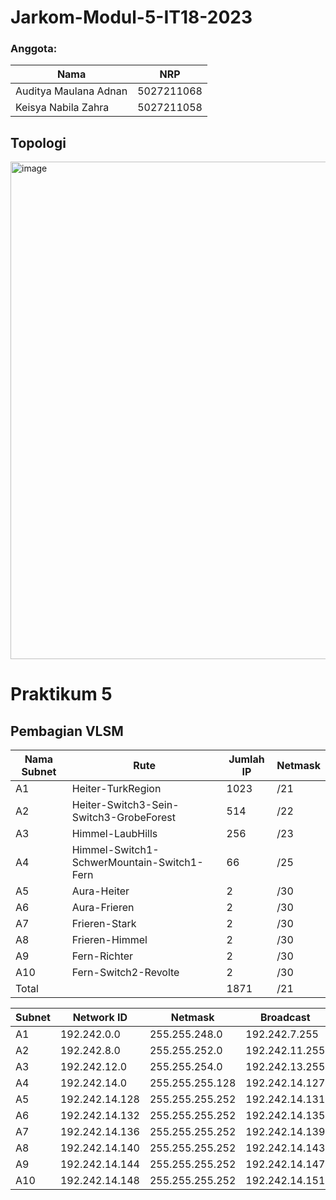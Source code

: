 # Jarkom-Modul-5-IT18-2023

### Anggota: 
Nama | NRP 
--- | --- 
Auditya Maulana Adnan | 5027211068 
Keisya Nabila Zahra | 5027211058

## Topologi 
<img width="796" alt="image" src="https://github.com/aud1tya4dnan/Jarkom-Modul-5-IT18-2023/assets/107627453/49515d98-65f3-4792-b487-32b5425d2641">

# Praktikum 5

## Pembagian VLSM

| Nama Subnet | Rute | Jumlah IP | Netmask |
| --- | --- | --- | --- |
| A1 | Heiter-TurkRegion | 1023 | /21 |
| A2 | Heiter-Switch3-Sein-Switch3-GrobeForest | 514 | /22 |
| A3 | Himmel-LaubHills | 256 | /23 |
| A4 | Himmel-Switch1-SchwerMountain-Switch1-Fern | 66 | /25 |
| A5 | Aura-Heiter | 2 | /30 |
| A6 | Aura-Frieren | 2 | /30 |
| A7 | Frieren-Stark | 2 | /30 |
| A8 | Frieren-Himmel | 2 | /30 |
| A9 | Fern-Richter | 2 | /30 |
| A10 | Fern-Switch2-Revolte | 2 | /30 |
| Total |  | 1871 | /21 |

| Subnet | Network ID | Netmask | Broadcast | First Address | Last Address |
| --- | --- | --- | --- | --- | --- |
| A1 | 192.242.0.0 | 255.255.248.0 | 192.242.7.255 | 192.242.0.1 | 192.242.7.254 |
| A2 | 192.242.8.0 | 255.255.252.0 | 192.242.11.255 | 192.242.8.1 | 192.242.11.254 |
| A3 | 192.242.12.0 | 255.255.254.0 | 192.242.13.255 | 192.242.12.1 | 192.242.13.254 |
| A4 | 192.242.14.0 | 255.255.255.128 | 192.242.14.127 | 192.242.14.1 | 192.242.14.126 |
| A5 | 192.242.14.128 | 255.255.255.252 | 192.242.14.131 | 192.242.14.129 | 192.242.14.130 |
| A6 | 192.242.14.132 | 255.255.255.252 | 192.242.14.135 | 192.242.14.133 | 192.242.14.134 |
| A7 | 192.242.14.136 | 255.255.255.252 | 192.242.14.139 | 192.242.14.137 | 192.242.14.138 |
| A8 | 192.242.14.140 | 255.255.255.252 | 192.242.14.143 | 192.242.14.141 | 192.242.14.142 |
| A9 | 192.242.14.144 | 255.255.255.252 | 192.242.14.147 | 192.242.14.145 | 192.242.14.146 |
| A10 | 192.242.14.148 | 255.255.255.252 | 192.242.14.151 | 192.242.14.149 | 192.242.14.150 |
